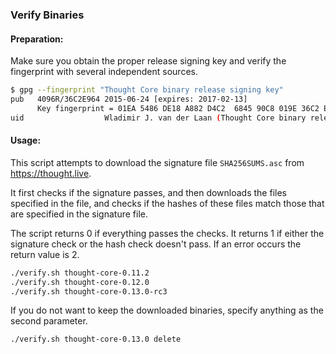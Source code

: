 ### Verify Binaries

#### Preparation:

Make sure you obtain the proper release signing key and verify the fingerprint with several independent sources.

```sh
$ gpg --fingerprint "Thought Core binary release signing key"
pub   4096R/36C2E964 2015-06-24 [expires: 2017-02-13]
      Key fingerprint = 01EA 5486 DE18 A882 D4C2  6845 90C8 019E 36C2 E964
uid                  Wladimir J. van der Laan (Thought Core binary release signing key) <laanwj@gmail.com>
```

#### Usage:

This script attempts to download the signature file `SHA256SUMS.asc` from https://thought.live.

It first checks if the signature passes, and then downloads the files specified in the file, and checks if the hashes of these files match those that are specified in the signature file.

The script returns 0 if everything passes the checks. It returns 1 if either the signature check or the hash check doesn't pass. If an error occurs the return value is 2.


```sh
./verify.sh thought-core-0.11.2
./verify.sh thought-core-0.12.0
./verify.sh thought-core-0.13.0-rc3
```

If you do not want to keep the downloaded binaries, specify anything as the second parameter.

```sh
./verify.sh thought-core-0.13.0 delete
```
